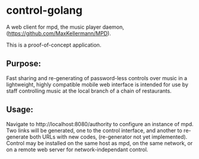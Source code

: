 # control-golang
A web client for mpd, the music player daemon, (https://github.com/MaxKellermann/MPD). 

This is a proof-of-concept application.

## Purpose:
Fast sharing and re-generating of password-less controls over music in a lightweight, highly compatible mobile web interface is intended for use by staff controlling music at the local branch of a chain of restaurants.

## Usage:
Navigate to http://localhost:8080/authority to configure an instance of mpd. Two links will be generated, one to the control interface, and another to re-generate both URLs with new codes, (re-generator not yet implemented). Control may be installed on the same host as mpd, on the same network, or on a remote web server for network-independant control.




